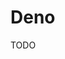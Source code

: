 # Deno

<!--
https://app.pluralsight.com/library/courses/deno-getting-started/table-of-contents
-->

TODO
